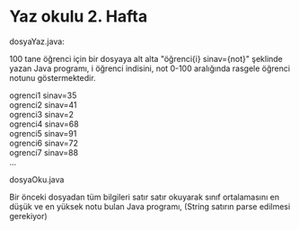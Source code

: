 # Yaz okulu 2. Hafta

dosyaYaz.java:

100 tane öğrenci için bir dosyaya alt alta "öğrenci{i} sinav={not}" şeklinde yazan Java programı, i öğrenci indisini, not 0-100 aralığında rasgele öğrenci notunu göstermektedir. 


ogrenci1 sinav=35  
ogrenci2 sinav=41  
ogrenci3 sinav=2  
ogrenci4 sinav=68  
ogrenci5 sinav=91  
ogrenci6 sinav=72  
ogrenci7 sinav=88  
...  


dosyaOku.java

Bir önceki dosyadan tüm bilgileri satır satır okuyarak sınıf ortalamasını en düşük ve en yüksek notu bulan Java programı, (String satırın parse edilmesi gerekiyor)
